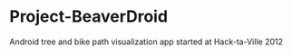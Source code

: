 Project-BeaverDroid
===================

Android tree and bike path visualization app started at Hack-ta-Ville 2012